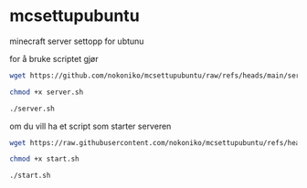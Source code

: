 # mcsettupubuntu
minecraft server settopp for ubtunu

for å bruke scriptet gjør
```bash
wget https://github.com/nokoniko/mcsettupubuntu/raw/refs/heads/main/server.sh
```
```bash
chmod +x server.sh
```
```bash
./server.sh
```

om du vill ha et script som starter serveren
```bash
wget https://raw.githubusercontent.com/nokoniko/mcsettupubuntu/refs/heads/main/start.sh
```
```bash
chmod +x start.sh
```
```bash
./start.sh
```
